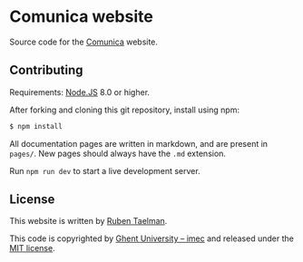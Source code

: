 # Comunica website

Source code for the [Comunica](https://comunica.dev/) website.

## Contributing

Requirements: [Node.JS](https://nodejs.org/en/) 8.0 or higher. 

After forking and cloning this git repository, install using npm:
```bash
$ npm install
```

All documentation pages are written in markdown, and are present in `pages/`.
New pages should always have the `.md` extension.

Run `npm run dev` to start a live development server.

## License
This website is written by [Ruben Taelman](https://www.rubensworks.net/).

This code is copyrighted by [Ghent University – imec](http://idlab.ugent.be/)
and released under the [MIT license](http://opensource.org/licenses/MIT).
